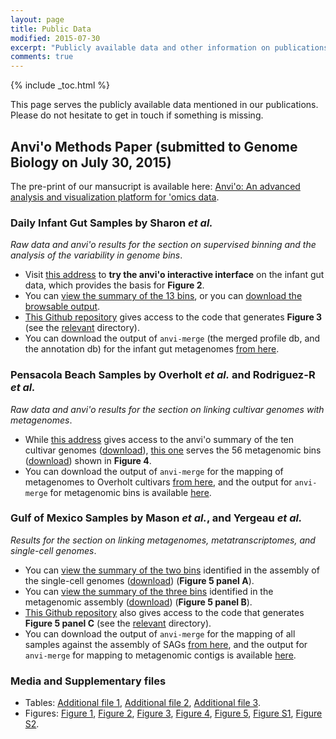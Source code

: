 ```yaml
---
layout: page
title: Public Data
modified: 2015-07-30
excerpt: "Publicly available data and other information on publications from our lab"
comments: true
---
```


{% include _toc.html %}

This page serves the publicly available data mentioned in our publications. Please do not hesitate to get in touch if something is missing.

## Anvi'o Methods Paper (submitted to Genome Biology on July 30, 2015)

The pre-print of our mansucript is available here: [Anvi'o: An advanced analysis and visualization platform for 'omics data](https://peerj.com/preprints/1275/).

### Daily Infant Gut Samples by Sharon _et al._

_Raw data and anvi'o results for the section on supervised binning and the analysis of the variability in genome bins_.

* Visit [this address](http://umkk2268fc06.merenbey.koding.io:8080) to **try the anvi'o interactive interface** on the infant gut data, which provides the basis for **Figure 2**.
* You can [view the summary of the 13 bins](http://anvio.org/data/INFANT-CLC-SUMMARY-SUPERVISED), or you can [download the browsable output](http://anvio.org/data/INFANT-CLC-SUMMARY-SUPERVISED.tar.gz).
* [This Github repository](https://github.com/meren/anvio-methods-paper-analyses) gives access to the code that generates **Figure 3** (see the [relevant](https://github.com/meren/anvio-methods-paper-analyses/tree/master/SHARON_et_al/VARIABILITY_REPORTS) directory).
* You can download the output of `anvi-merge` (the merged profile db, and the annotation db) for the infant gut metagenomes [from here](http://figshare.com/preview/_url/1499236/project/4736).

### Pensacola Beach Samples by Overholt _et al._ and Rodriguez-R _et al._

_Raw data and anvi'o results for the section on linking cultivar genomes with metagenomes_.

* While [this address](http://anvio.org/data/OVERHOLT-CULTIVARS-SUMMARY) gives access to the anvi'o summary of the ten cultivar genomes ([download](http://anvio.org/data/OVERHOLT-CULTIVARS-SUMMARY.tar.gz)), [this one](http://anvio.org/data/RODRIGUEZ-R-MG-SUMMARY) serves the 56 metagenomic bins ([download](http://anvio.org/data/RODRIGUEZ-R-MG-SUMMARY.tar.gz)) shown in **Figure 4**.
* You can download the output of `anvi-merge` for the mapping of metagenomes to Overholt cultivars [from here](http://figshare.com/preview/_url/1499234/project/4736), and the output for `anvi-merge` for metagenomic bins is available [here](http://figshare.com/preview/_url/1499248/project/4736).

### Gulf of Mexico Samples by Mason _et al._, and Yergeau _et al._

_Results for the section on linking metagenomes, metatranscriptomes, and single-cell genomes_.

* You can [view the summary of the two bins](http://anvio.org/data/MASON-SAGs-SUMMARY-SUPERVISED) identified in the assembly of the single-cell genomes ([download](http://anvio.org/data/MASON-SAGs-SUMMARY-SUPERVISED.tar.gz)) (**Figure 5 panel A**).
* You can [view the summary of the three bins](http://anvio.org/data/MASON-YERGEAU-MG-SUMMARY-SUPERVISED) identified in the metagenomic assembly ([download](http://anvio.org/data/MASON-YERGEAU-MG-SUMMARY-SUPERVISED.tar.gz)) (**Figure 5 panel B**).
* [This Github repository](https://github.com/meren/anvio-methods-paper-analyses) also gives access to the code that generates **Figure 5 panel C** (see the [relevant](https://github.com/meren/anvio-methods-paper-analyses/tree/master/MASON_et_al/SCATTER_PLOTS) directory).
* You can download the output of `anvi-merge` for the mapping of all samples against the assembly of SAGs [from here](http://figshare.com/preview/_url/1499235/project/4736), and the output for `anvi-merge` for mapping to metagenomic contigs is available [here](http://figshare.com/preview/_url/1499246/project/4736).


### Media and Supplementary files

* Tables: [Additional file 1](http://figshare.com/preview/_url/1499237/project/4736), [Additional file 2](http://figshare.com/preview/_url/1499238/project/4736), [Additional file 3](http://figshare.com/preview/_url/1499239/project/4736).
* Figures: [Figure 1](http://figshare.com/preview/_url/1499240/project/4736), [Figure 2](http://figshare.com/preview/_url/1499241/project/4736), [Figure 3](http://figshare.com/preview/_url/1499242/project/4736), [Figure 4](http://figshare.com/preview/_url/1499243/project/4736), [Figure 5](http://figshare.com/preview/_url/1499244/project/4736), [Figure S1](http://figshare.com/preview/_url/1499245/project/4736), [Figure S2](http://figshare.com/preview/_url/1499247/project/4736).




<div style="display: block; height: 200px;">&nbsp;</div>
